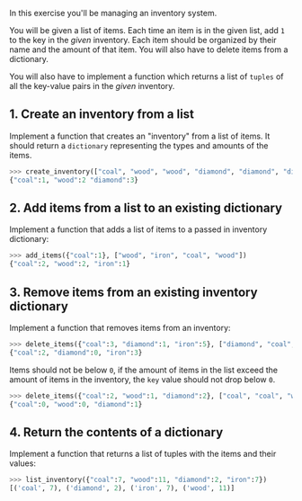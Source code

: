In this exercise you'll be managing an inventory system.

You will be given a list of items. Each time an item is in the given list, add `1` to the key in the _given_ inventory. Each item should be organized by their name and the amount of that item. You will also have to delete items from a dictionary.

You will also have to implement a function which returns a list of `tuples` of all the key-value pairs in the _given_ inventory.

## 1. Create an inventory from a list

Implement a function that creates an "inventory" from a list of items. It should return a `dictionary` representing the types and amounts of the items.

```python
>>> create_inventory(["coal", "wood", "wood", "diamond", "diamond", "diamond"])
{"coal":1, "wood":2 "diamond":3}
```

## 2. Add items from a list to an existing dictionary

Implement a function that adds a list of items to a passed in inventory dictionary:

```python
>>> add_items({"coal":1}, ["wood", "iron", "coal", "wood"])
{"coal":2, "wood":2, "iron":1}
```

## 3. Remove items from an existing inventory dictionary

Implement a function that removes items from an inventory:

```python
>>> delete_items({"coal":3, "diamond":1, "iron":5}, ["diamond", "coal", "iron", "iron"])
{"coal":2, "diamond":0, "iron":3}
```

Items should not be below `0`, if the amount of items in the list exceed the amount of items in the inventory, the `key` value should not drop below `0`.

```python
>>> delete_items({"coal":2, "wood":1, "diamond":2}, ["coal", "coal", "wood", "wood", "diamond"])
{"coal":0, "wood":0, "diamond":1}
```

## 4. Return the contents of a dictionary

Implement a function that returns a list of tuples with the items and their values:

```python
>>> list_inventory({"coal":7, "wood":11, "diamond":2, "iron":7})
[('coal', 7), ('diamond', 2), ('iron', 7), ('wood', 11)]
```

